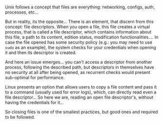 Unix follows a concept that files are everything: networking, configs, auth, processes, etc...

But in reality, its the opposite... There is an element, that discern from this concept: file descriptors. 
When you open a file, this file creates a virtual process, that is called a file descriptor, which contains information about this file, a path to its content, edition status, modification functionalities.... 
In case the file opened has some security policy (e.g.: you may need to use ``sudo`` as an example), the system checks for your credentials when opening it and then its descriptor is created.

And here an issue emerges... you can't access a descriptor from another process, following the described path, but descriptors in themselves have no security at all after being opened, as recurrent checks would present sub-optimal for performance.

Linux presents an option that allows users to copy a file content and pass it to a command (usually used for error logs), which, can directly read even a file descriptor...
So here we are, reading an open file descriptor's, without having the credentials for it...

So closing files is one of the smallest practices, but good ones and required to be followed. 


